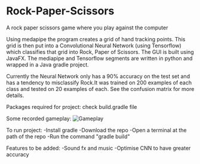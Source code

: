 # Rock-Paper-Scissors
 
A rock paper scissors game where you play against the computer

Using medapipe the program creates a grid of hand tracking points. This grid is then put into a Convolutional Neural Network (using Tensorflow) which classifies that grid into Rock, Paper of Scissors. The GUI is built using JavaFX. The mediapipe and Tensorflow segments are written in python and wrapped in a Java gradle project.

Currently the Neural Network only has a 90% accuracy on the test set and has a tendency to misclassify Rock.It was trained on 200 examples of each class and tested on 20 examples of each. See the confusion matrix for more details. 

Packages required for project: check build.gradle file

Some recorded gameplay:
![Gameplay](https://github.com/Khalido2/Rock-Paper-Scissors/assets/60740437/b0ca9e0f-a652-4176-a150-75ac8b9986aa)

To run project: 
-Install gradle
-Download the repo
-Open a terminal at the path of the repo
-Run the command "gradle build"

Features to be added:
-Sound fx and music
-Optimise CNN to have greater accuracy
